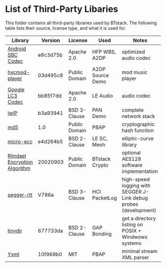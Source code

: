 # List of Third-Party Libaries

This folder contains all third-party libraries used by BTstack. The following table lists their source, license type, and what it is used for.

Library                                                                                                         | Version  | License       | Used             | Notes
----------------------------------------------------------------------------------------------------------------|----------|---------------|------------------|----------
[Android SBC Codec](https://android.googlesource.com/platform/external/bluetooth/bluedroid/+/master/embdrv/sbc) | e8c3d75b | Apache 2.0    | HFP WBS, A2DP    | optimized audio codec
[hxcmod-player](https://github.com/jfdelnero/HxCModPlayer)                                                      | 03d495c8 | Public Domain | A2DP Source Demo | mod music player
[Google LC3 Codec](https://github.com/google/liblc3.git)						                                | bb85f7dd | Apache 2.0    | LE Audio         | audio codec
[lwIP](http://savannah.nongnu.org/projects/lwip/)                                                               | b3a93941 | BSD 3-Clause  | PAN Demo         | complete network stack
[md5](http://openwall.info/wiki/people/solar/software/public-domain-source-code/md5)                            | 1.0      | Public Domain | PBAP             | cryptographic hash function
[micro-ecc](https://github.com/kmackay/micro-ecc)                                                               | e4d264b5 | BSD 2-Clause  | LE SC, Mesh      | elliptic-curve library
[Rijndael Encryption Algorithm](http://www.efgh.com/software/rijndael.htm)                                      | 20020903 | Public Domain | BTstack Crypto   | optional AES128 software implementation  
[segger-rtt](https://www.segger.com/products/debug-probes/j-link/technology/about-real-time-transfer/)          | V786a    | BSD 3-Clause  | HCI PacketLog    | high-speed logging with SEGGER J-Link debug probes (development)
[tinydir](https://github.com/cxong/tinydir)                                                                     | 677733da | BSD 2-Clause  | GAP Bonding      | get a directory listing on POSIX + Windwows systems
[Yxml](https://dev.yorhel.nl/yxml)                                                                              | 10f968b0 | MIT           | PBAP             | minimal stream XML parser
    
